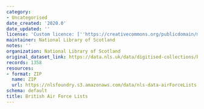 ```yaml
---
category:
- Uncategorised
date_created: '2020.0'
date_updated: ''
license: 'Custom licence: [''https://creativecommons.org/publicdomain/mark/1.0/'']'
maintainer: National Library of Scotland
notes: ''
organization: National Library of Scotland
original_dataset_link: https://data.nls.uk/data/digitised-collections/british-air-force-lists/
records: 1358
resources:
- format: ZIP
  name: ZIP
  url: https://nlsfoundry.s3.amazonaws.com/data/nls-data-airForceLists.zip
schema: default
title: British Air Force Lists
---
```

